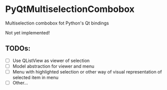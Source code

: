 # PyQtMultiselectionCombobox
Multiselection combobox fot Python's Qt bindings

Not yet implemented!

## TODOs:
- [ ] Use QListView as viewer of selection
- [ ] Model abstraction for viewer and menu
- [ ] Menu with highlighted selection or other way of visual representation of selected item in menu
- [ ] Other...